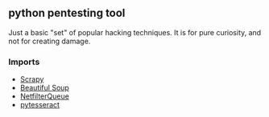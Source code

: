 ## python pentesting tool
Just a basic "set" of popular hacking techniques. It is for pure curiosity, and not for creating damage.

### Imports
* [Scrapy](https://scrapy.org/)
* [Beautiful Soup](https://pypi.org/project/beautifulsoup4/)
* [NetfilterQueue](https://pypi.org/project/NetfilterQueue/)
* [pytesseract](https://pypi.org/project/pytesseract/)

